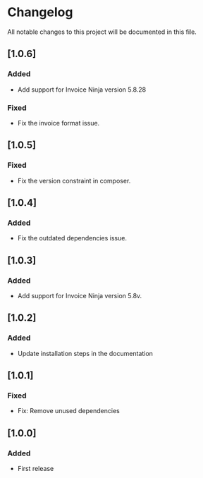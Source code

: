 # Changelog
All notable changes to this project will be documented in this file.

## [1.0.6]
### Added 
- Add support for Invoice Ninja version 5.8.28 

### Fixed 
- Fix the invoice format issue.

## [1.0.5]
### Fixed 
- Fix the version constraint in composer.

## [1.0.4]
### Added 
- Fix the outdated dependencies issue.

## [1.0.3]
### Added 
- Add support for Invoice Ninja version 5.8v.

## [1.0.2]
### Added 
- Update installation steps in the documentation

## [1.0.1]
### Fixed 
- Fix: Remove unused dependencies

## [1.0.0]
### Added 
- First release

